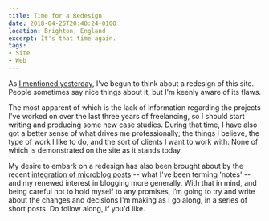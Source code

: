 ```yaml
---
title: Time for a Redesign
date: 2018-04-25T20:40:24+0100
location: Brighton, England
excerpt: It's that time again.
tags:
- Site
- Web
---
```

As [I mentioned yesterday](/notes/2018/04/24-2241), I've begun to think about a redesign of this site. People sometimes say nice things about it, but I'm keenly aware of its flaws.

The most apparent of which is the lack of information regarding the projects I've worked on over the last three years of freelancing, so I should start writing and producing some new case studies. During that time, I have also got a better sense of what drives me professionally; the things I believe, the type of work I like to do, and the sort of clients I want to work with. None of which is demonstrated on the site as it stands today.

My desire to embark on a redesign has also been brought about by the recent [integration of microblog posts](/2018/01/microblogging) -- what I've been terming 'notes' -- and my renewed interest in blogging more generally. With that in mind, and being careful not to hold myself to any promises, I’m going to try and write about the changes and decisions I'm making as I go along, in a series of short posts. Do follow along, if you'd like.
